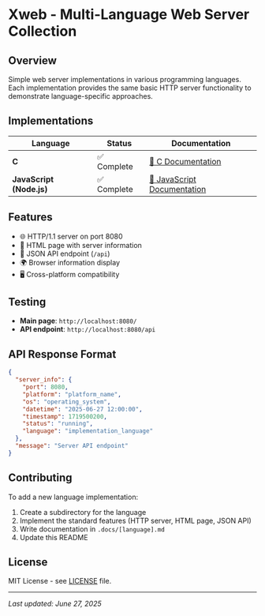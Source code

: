# Xweb - Multi-Language Web Server Collection

## Overview

Simple web server implementations in various programming languages. Each implementation provides the same basic HTTP server functionality to demonstrate language-specific approaches.

## Implementations

| Language | Status | Documentation |
|----------|--------|---------------|
| **C** | ✅ Complete | [📖 C Documentation](.docs/c.md) |
| **JavaScript (Node.js)** | ✅ Complete | [📖 JavaScript Documentation](.docs/js.md) |

## Features

- 🌐 HTTP/1.1 server on port 8080
- 📄 HTML page with server information
- 🔗 JSON API endpoint (`/api`)
- 🌍 Browser information display
- 🖥️ Cross-platform compatibility

## Testing

- **Main page**: `http://localhost:8080/`
- **API endpoint**: `http://localhost:8080/api`

## API Response Format

```json
{
  "server_info": {
    "port": 8080,
    "platform": "platform_name",
    "os": "operating_system",
    "datetime": "2025-06-27 12:00:00",
    "timestamp": 1719500200,
    "status": "running",
    "language": "implementation_language"
  },
  "message": "Server API endpoint"
}
```

## Contributing

To add a new language implementation:

1. Create a subdirectory for the language
2. Implement the standard features (HTTP server, HTML page, JSON API)
3. Write documentation in `.docs/[language].md`
4. Update this README

## License

MIT License - see [LICENSE](LICENSE) file.

---

*Last updated: June 27, 2025*